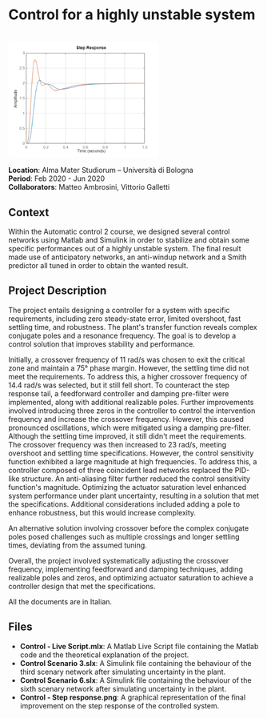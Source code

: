 # Control for a highly unstable system

<br>
<img src="./Control%20-%20Step%20response.png" width="300">  
<br>

**Location**: Alma Mater Studiorum – Università di Bologna  
**Period**: Feb 2020 - Jun 2020  
**Collaborators**: Matteo Ambrosini, Vittorio Galletti

## Context
Within the Automatic control 2 course, we designed several control networks using Matlab and Simulink in order to stabilize and obtain some specific performances out of a highly unstable system. The final result made use of anticipatory networks, an anti-windup network and a Smith predictor all tuned in order to obtain the wanted result.

## Project Description
The project entails designing a controller for a system with specific requirements, including zero steady-state error, limited overshoot, fast settling time, and robustness. The plant's transfer function reveals complex conjugate poles and a resonance frequency. The goal is to develop a control solution that improves stability and performance.

Initially, a crossover frequency of 11 rad/s was chosen to exit the critical zone and maintain a 75° phase margin. However, the settling time did not meet the requirements. To address this, a higher crossover frequency of 14.4 rad/s was selected, but it still fell short. To counteract the step response tail, a feedforward controller and damping pre-filter were implemented, along with additional realizable poles.
Further improvements involved introducing three zeros in the controller to control the intervention frequency and increase the crossover frequency. However, this caused pronounced oscillations, which were mitigated using a damping pre-filter. Although the settling time improved, it still didn't meet the requirements.
The crossover frequency was then increased to 23 rad/s, meeting overshoot and settling time specifications. However, the control sensitivity function exhibited a large magnitude at high frequencies. To address this, a controller composed of three coincident lead networks replaced the PID-like structure. An anti-aliasing filter further reduced the control sensitivity function's magnitude.
Optimizing the actuator saturation level enhanced system performance under plant uncertainty, resulting in a solution that met the specifications. Additional considerations included adding a pole to enhance robustness, but this would increase complexity.

An alternative solution involving crossover before the complex conjugate poles posed challenges such as multiple crossings and longer settling times, deviating from the assumed tuning.

Overall, the project involved systematically adjusting the crossover frequency, implementing feedforward and damping techniques, adding realizable poles and zeros, and optimizing actuator saturation to achieve a controller design that met the specifications.

All the documents are in Italian.

## Files
- **Control - Live Script.mlx**: A Matlab Live Script file containing the Matlab code and the theoretical explanation of the project.
- **Control Scenario 3.slx**: A Simulink file containing the behaviour of the third scenary network after simulating uncertainty in the plant.
- **Control Scenario 6.slx**: A Simulink file containing the behaviour of the sixth scenary network after simulating uncertainty in the plant.
- **Control - Step response.png**: A graphical representation of the final improvement on the step response of the controlled system.
